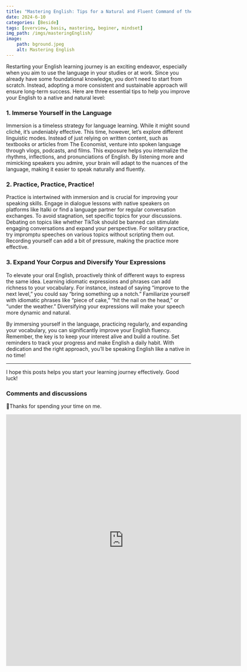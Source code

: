 ```yaml
---
title: "Mastering English: Tips for a Natural and Fluent Command of the Language"
date: 2024-6-10
categories: [Beside]
tags: [overview, basis, mastering, beginer, mindset]
img_path: /imgs/masteringEnglish/
image:
    path: bground.jpeg
    alt: Mastering English
---
```


Restarting your English learning journey is an exciting endeavor, especially when you aim to use the language in your studies or at work. Since you already have some foundational knowledge, you don’t need to start from scratch. Instead, adopting a more consistent and sustainable approach will ensure long-term success. Here are three essential tips to help you improve your English to a native and natural level:

### 1. Immerse Yourself in the Language

Immersion is a timeless strategy for language learning. While it might sound cliché, it’s undeniably effective. This time, however, let’s explore different linguistic modes. Instead of just relying on written content, such as textbooks or articles from The Economist, venture into spoken language through vlogs, podcasts, and films. This exposure helps you internalize the rhythms, inflections, and pronunciations of English. By listening more and mimicking speakers you admire, your brain will adapt to the nuances of the language, making it easier to speak naturally and fluently.

### 2. Practice, Practice, Practice!

Practice is intertwined with immersion and is crucial for improving your speaking skills. Engage in dialogue lessons with native speakers on platforms like Italki or find a language partner for regular conversation exchanges. To avoid stagnation, set specific topics for your discussions. Debating on topics like whether TikTok should be banned can stimulate engaging conversations and expand your perspective. For solitary practice, try impromptu speeches on various topics without scripting them out. Recording yourself can add a bit of pressure, making the practice more effective.

### 3. Expand Your Corpus and Diversify Your Expressions

To elevate your oral English, proactively think of different ways to express the same idea. Learning idiomatic expressions and phrases can add richness to your vocabulary. For instance, instead of saying “improve to the next level,” you could say “bring something up a notch.” Familiarize yourself with idiomatic phrases like “piece of cake,” “hit the nail on the head,” or “under the weather.” Diversifying your expressions will make your speech more dynamic and natural.

By immersing yourself in the language, practicing regularly, and expanding your vocabulary, you can significantly improve your English fluency. Remember, the key is to keep your interest alive and build a routine. Set reminders to track your progress and make English a daily habit. With dedication and the right approach, you’ll be speaking English like a native in no time!

---

I hope this posts helps you start your learning journey effectively. Good luck!

### Comments and discussions 

📍Thanks for spending your time on me.

<iframe src="https://forms.gle/DdmAidKFda4MUDfP6" width="640" height="686" frameborder="0" marginheight="0" marginwidth="0">🔃Đang tải…</iframe>